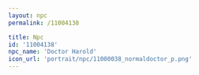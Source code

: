 ```yaml
---
layout: npc
permalink: /11004138

title: Npc
id: '11004138'
npc_name: 'Doctor Harold'
icon_url: 'portrait/npc/11000038_normaldoctor_p.png'
---
```

